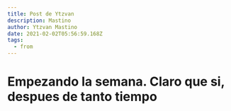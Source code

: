 ```yaml
---
title: Post de Ytzvan
description: Mastino
author: Ytzvan Mastino
date: 2021-02-02T05:56:59.168Z
tags:
  - from
---
```

# Empezando la semana. Claro que si, despues de tanto tiempo